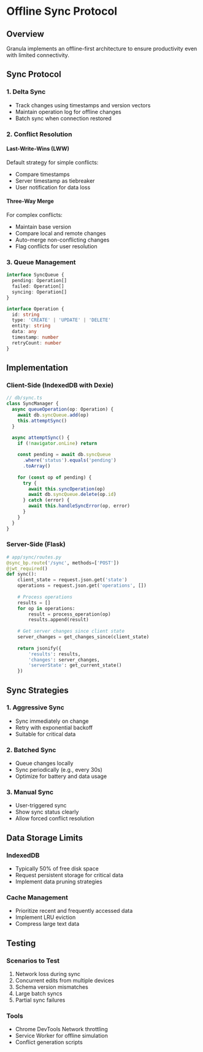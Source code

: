 # Offline Sync Protocol

## Overview
Granula implements an offline-first architecture to ensure productivity even with limited connectivity.

## Sync Protocol

### 1. Delta Sync
- Track changes using timestamps and version vectors
- Maintain operation log for offline changes
- Batch sync when connection restored

### 2. Conflict Resolution

#### Last-Write-Wins (LWW)
Default strategy for simple conflicts:
- Compare timestamps
- Server timestamp as tiebreaker
- User notification for data loss

#### Three-Way Merge
For complex conflicts:
- Maintain base version
- Compare local and remote changes
- Auto-merge non-conflicting changes
- Flag conflicts for user resolution

### 3. Queue Management

```typescript
interface SyncQueue {
  pending: Operation[]
  failed: Operation[]
  syncing: Operation[]
}

interface Operation {
  id: string
  type: 'CREATE' | 'UPDATE' | 'DELETE'
  entity: string
  data: any
  timestamp: number
  retryCount: number
}
```

## Implementation

### Client-Side (IndexedDB with Dexie)

```typescript
// db/sync.ts
class SyncManager {
  async queueOperation(op: Operation) {
    await db.syncQueue.add(op)
    this.attemptSync()
  }

  async attemptSync() {
    if (!navigator.onLine) return
    
    const pending = await db.syncQueue
      .where('status').equals('pending')
      .toArray()
    
    for (const op of pending) {
      try {
        await this.syncOperation(op)
        await db.syncQueue.delete(op.id)
      } catch (error) {
        await this.handleSyncError(op, error)
      }
    }
  }
}
```

### Server-Side (Flask)

```python
# app/sync/routes.py
@sync_bp.route('/sync', methods=['POST'])
@jwt_required()
def sync():
    client_state = request.json.get('state')
    operations = request.json.get('operations', [])
    
    # Process operations
    results = []
    for op in operations:
        result = process_operation(op)
        results.append(result)
    
    # Get server changes since client state
    server_changes = get_changes_since(client_state)
    
    return jsonify({
        'results': results,
        'changes': server_changes,
        'serverState': get_current_state()
    })
```

## Sync Strategies

### 1. Aggressive Sync
- Sync immediately on change
- Retry with exponential backoff
- Suitable for critical data

### 2. Batched Sync
- Queue changes locally
- Sync periodically (e.g., every 30s)
- Optimize for battery and data usage

### 3. Manual Sync
- User-triggered sync
- Show sync status clearly
- Allow forced conflict resolution

## Data Storage Limits

### IndexedDB
- Typically 50% of free disk space
- Request persistent storage for critical data
- Implement data pruning strategies

### Cache Management
- Prioritize recent and frequently accessed data
- Implement LRU eviction
- Compress large text data

## Testing

### Scenarios to Test
1. Network loss during sync
2. Concurrent edits from multiple devices
3. Schema version mismatches
4. Large batch syncs
5. Partial sync failures

### Tools
- Chrome DevTools Network throttling
- Service Worker for offline simulation
- Conflict generation scripts